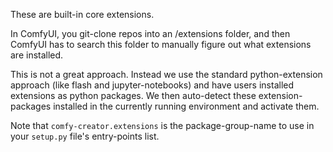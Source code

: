 These are built-in core extensions.

In ComfyUI, you git-clone repos into an /extensions folder, and then ComfyUI has to search this folder to manually figure out what extensions are installed.

This is not a great approach. Instead we use the standard python-extension approach (like flash and jupyter-notebooks) and have users installed extensions as python packages. We then auto-detect these extension-packages installed in the currently running environment and activate them.

Note that `comfy-creator.extensions` is the package-group-name to use in your `setup.py` file's entry-points list.

